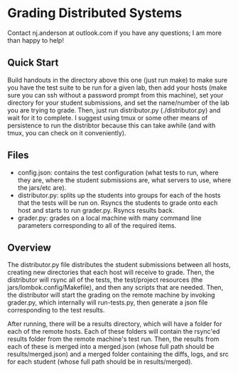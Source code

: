 # Grading Distributed Systems

Contact nj.anderson at outlook.com if you have any questions; I am more than happy to help!

## Quick Start
Build handouts in the directory above this one (just run make) to make sure you have the test suite to be run for a given lab, then add your hosts (make sure you can ssh without a password prompt from this machine), set your directory for your student submissions, and set the name/number of the lab you are trying to grade. Then, just run distributor.py (./distributor.py) and wait for it to complete. I suggest using tmux or some other means of persistence to run the distribtor because this can take awhile (and with tmux, you can check on it conveniently).

## Files
- config.json: contains the test configuration (what tests to run, where they are, where the student submissions are, what servers to use, where the jars/etc are).
- distributor.py: splits up the students into groups for each of the hosts that the tests will be run on. Rsyncs the students to grade onto each host and starts to run grader.py. Rsyncs results back.
- grader.py: grades on a local machine with many command line parameters corresponding to all of the required items.

## Overview
The distributor.py file distributes the student submissions between all hosts, creating new directories that each host will receive to grade. Then, the distributor will rsync all of the tests, the test/project resources (the jars/lombok.config/Makefile), and then any scripts that are needed. Then, the distributor will start the grading on the remote machine by invoking grader.py, which internally will run-tests.py, then generate a json file corresponding to the test results. 

After running, there will be a results directory, which will have a folder for each of the remote hosts. Each of these folders will contain the rsync'ed results folder from the remote machine's test run. Then, the results from each of these is merged into a merged.json (whose full path should be results/merged.json) and a merged folder containing the diffs, logs, and src for each student (whose full path should be in results/merged).
